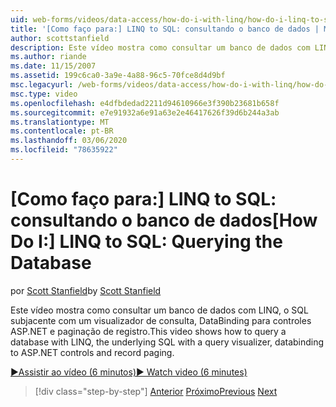 ```yaml
---
uid: web-forms/videos/data-access/how-do-i-with-linq/how-do-i-linq-to-sql-querying-the-database
title: '[Como faço para:] LINQ to SQL: consultando o banco de dados | Microsoft Docs'
author: scottstanfield
description: Este vídeo mostra como consultar um banco de dados com LINQ, o SQL subjacente com um visualizador de consulta, DataBinding para controles ASP.NET e paginação de registro.
ms.author: riande
ms.date: 11/15/2007
ms.assetid: 199c6ca0-3a9e-4a88-96c5-70fce8d4d9bf
msc.legacyurl: /web-forms/videos/data-access/how-do-i-with-linq/how-do-i-linq-to-sql-querying-the-database
msc.type: video
ms.openlocfilehash: e4dfbdedad2211d94610966e3f390b23681b658f
ms.sourcegitcommit: e7e91932a6e91a63e2e46417626f39d6b244a3ab
ms.translationtype: MT
ms.contentlocale: pt-BR
ms.lasthandoff: 03/06/2020
ms.locfileid: "78635922"
---
```

# <a name="how-do-i-linq-to-sql-querying-the-database"></a><span data-ttu-id="7149e-103">[Como faço para:] LINQ to SQL: consultando o banco de dados</span><span class="sxs-lookup"><span data-stu-id="7149e-103">[How Do I:] LINQ to SQL: Querying the Database</span></span>

<span data-ttu-id="7149e-104">por [Scott Stanfield](https://github.com/scottstanfield)</span><span class="sxs-lookup"><span data-stu-id="7149e-104">by [Scott Stanfield](https://github.com/scottstanfield)</span></span>

<span data-ttu-id="7149e-105">Este vídeo mostra como consultar um banco de dados com LINQ, o SQL subjacente com um visualizador de consulta, DataBinding para controles ASP.NET e paginação de registro.</span><span class="sxs-lookup"><span data-stu-id="7149e-105">This video shows how to query a database with LINQ, the underlying SQL with a query visualizer, databinding to ASP.NET controls and record paging.</span></span>

[<span data-ttu-id="7149e-106">&#9654;Assistir ao vídeo (6 minutos)</span><span class="sxs-lookup"><span data-stu-id="7149e-106">&#9654; Watch video (6 minutes)</span></span>](https://channel9.msdn.com/Blogs/ASP-NET-Site-Videos/how-do-i-linq-to-sql-querying-the-database)

> [!div class="step-by-step"]
> <span data-ttu-id="7149e-107">[Anterior](how-do-i-linq-to-sql-data-model.md)
> [Próximo](how-do-i-linq-to-sql-updating-the-database.md)</span><span class="sxs-lookup"><span data-stu-id="7149e-107">[Previous](how-do-i-linq-to-sql-data-model.md)
[Next](how-do-i-linq-to-sql-updating-the-database.md)</span></span>
